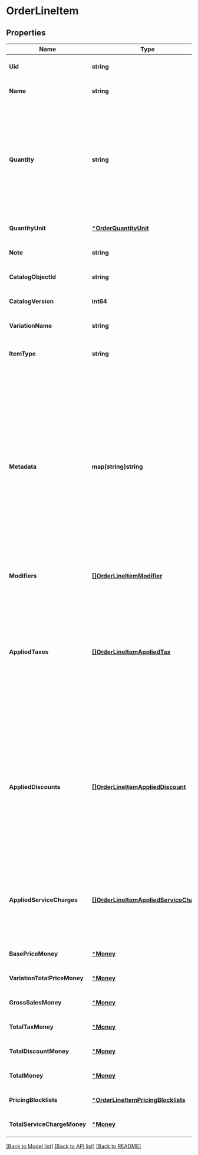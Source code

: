 # OrderLineItem

## Properties
Name | Type | Description | Notes
------------ | ------------- | ------------- | -------------
**Uid** | **string** | A unique ID that identifies the line item only within this order. | [optional] [default to null]
**Name** | **string** | The name of the line item. | [optional] [default to null]
**Quantity** | **string** | The count, or measurement, of a line item being purchased:  If &#x60;quantity&#x60; is a whole number, and &#x60;quantity_unit&#x60; is not specified, then &#x60;quantity&#x60; denotes an item count.  For example: &#x60;3&#x60; apples.  If &#x60;quantity&#x60; is a whole or decimal number, and &#x60;quantity_unit&#x60; is also specified, then &#x60;quantity&#x60; denotes a measurement.  For example: &#x60;2.25&#x60; pounds of broccoli.    For more information, see [Specify item quantity and measurement unit](https://developer.squareup.com/docs/orders-api/create-orders#specify-item-quantity-and-measurement-unit).  Line items with a quantity of &#x60;0&#x60; are automatically removed when paying for or otherwise completing the order. | [default to null]
**QuantityUnit** | [***OrderQuantityUnit**](OrderQuantityUnit.md) |  | [optional] [default to null]
**Note** | **string** | An optional note associated with the line item. | [optional] [default to null]
**CatalogObjectId** | **string** | The [CatalogItemVariation](https://developer.squareup.com/reference/square_2024-01-18/objects/CatalogItemVariation) ID applied to this line item. | [optional] [default to null]
**CatalogVersion** | **int64** | The version of the catalog object that this line item references. | [optional] [default to null]
**VariationName** | **string** | The name of the variation applied to this line item. | [optional] [default to null]
**ItemType** | **string** | The type of line item: an itemized sale, a non-itemized sale (custom amount), or the activation or reloading of a gift card. | [optional] [default to null]
**Metadata** | **map[string]string** | Application-defined data attached to this line item. Metadata fields are intended to store descriptive references or associations with an entity in another system or store brief information about the object. Square does not process this field; it only stores and returns it in relevant API calls. Do not use metadata to store any sensitive information (such as personally identifiable information or card details).  Keys written by applications must be 60 characters or less and must be in the character set &#x60;[a-zA-Z0-9_-]&#x60;. Entries can also include metadata generated by Square. These keys are prefixed with a namespace, separated from the key with a &#x27;:&#x27; character.  Values have a maximum length of 255 characters.  An application can have up to 10 entries per metadata field.  Entries written by applications are private and can only be read or modified by the same application.  For more information, see [Metadata](https://developer.squareup.com/docs/build-basics/metadata). | [optional] [default to null]
**Modifiers** | [**[]OrderLineItemModifier**](OrderLineItemModifier.md) | The [CatalogModifier](https://developer.squareup.com/reference/square_2024-01-18/objects/CatalogModifier)s applied to this line item. | [optional] [default to null]
**AppliedTaxes** | [**[]OrderLineItemAppliedTax**](OrderLineItemAppliedTax.md) | The list of references to taxes applied to this line item. Each &#x60;OrderLineItemAppliedTax&#x60; has a &#x60;tax_uid&#x60; that references the &#x60;uid&#x60; of a top-level &#x60;OrderLineItemTax&#x60; applied to the line item. On reads, the amount applied is populated.  An &#x60;OrderLineItemAppliedTax&#x60; is automatically created on every line item for all &#x60;ORDER&#x60; scoped taxes added to the order. &#x60;OrderLineItemAppliedTax&#x60; records for &#x60;LINE_ITEM&#x60; scoped taxes must be added in requests for the tax to apply to any line items.  To change the amount of a tax, modify the referenced top-level tax. | [optional] [default to null]
**AppliedDiscounts** | [**[]OrderLineItemAppliedDiscount**](OrderLineItemAppliedDiscount.md) | The list of references to discounts applied to this line item. Each &#x60;OrderLineItemAppliedDiscount&#x60; has a &#x60;discount_uid&#x60; that references the &#x60;uid&#x60; of a top-level &#x60;OrderLineItemDiscounts&#x60; applied to the line item. On reads, the amount applied is populated.  An &#x60;OrderLineItemAppliedDiscount&#x60; is automatically created on every line item for all &#x60;ORDER&#x60; scoped discounts that are added to the order. &#x60;OrderLineItemAppliedDiscount&#x60; records for &#x60;LINE_ITEM&#x60; scoped discounts must be added in requests for the discount to apply to any line items.  To change the amount of a discount, modify the referenced top-level discount. | [optional] [default to null]
**AppliedServiceCharges** | [**[]OrderLineItemAppliedServiceCharge**](OrderLineItemAppliedServiceCharge.md) | The list of references to service charges applied to this line item. Each &#x60;OrderLineItemAppliedServiceCharge&#x60; has a &#x60;service_charge_id&#x60; that references the &#x60;uid&#x60; of a top-level &#x60;OrderServiceCharge&#x60; applied to the line item. On reads, the amount applied is populated.  To change the amount of a service charge, modify the referenced top-level service charge. | [optional] [default to null]
**BasePriceMoney** | [***Money**](Money.md) |  | [optional] [default to null]
**VariationTotalPriceMoney** | [***Money**](Money.md) |  | [optional] [default to null]
**GrossSalesMoney** | [***Money**](Money.md) |  | [optional] [default to null]
**TotalTaxMoney** | [***Money**](Money.md) |  | [optional] [default to null]
**TotalDiscountMoney** | [***Money**](Money.md) |  | [optional] [default to null]
**TotalMoney** | [***Money**](Money.md) |  | [optional] [default to null]
**PricingBlocklists** | [***OrderLineItemPricingBlocklists**](OrderLineItemPricingBlocklists.md) |  | [optional] [default to null]
**TotalServiceChargeMoney** | [***Money**](Money.md) |  | [optional] [default to null]

[[Back to Model list]](../README.md#documentation-for-models) [[Back to API list]](../README.md#documentation-for-api-endpoints) [[Back to README]](../README.md)

